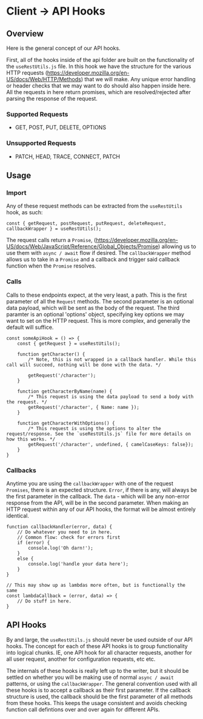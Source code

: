 # Client -> API Hooks

## Overview
Here is the general concept of our API hooks.

First, all of the hooks inside of the api folder are built on the functionality of the `useRestUtils.js` file. In this hook we have the structure for the various HTTP requests (https://developer.mozilla.org/en-US/docs/Web/HTTP/Methods) that we will make. Any unique error handling or header checks that we may want to do should also happen inside here. All the requests in here return promises, which are resolved/rejected after parsing the response of the request.

### Supported Requests
* GET, POST, PUT, DELETE, OPTIONS

### Unsupported Requests
* PATCH, HEAD, TRACE, CONNECT, PATCH

## Usage
### Import
Any of these request methods can be extracted from the `useRestUtils` hook, as such:

```
const { getRequest, postRequest, putRequest, deleteRequest, callbackWrapper } = useRestUtils();
```

The request calls return a `Promise`, (https://developer.mozilla.org/en-US/docs/Web/JavaScript/Reference/Global_Objects/Promise) allowing us to use them with `async / await` flow if desired. The `callbackWrapper` method allows us to take in a `Promise` and a callback and trigger said callback function when the `Promise` resolves.


### Calls
Calls to these endpoints expect, at the very least, a path. This is the first parameter of all the `Request` methods. The second parameter is an optional data payload, which will be sent as the body of the request. The third paramter is an optional 'options' object, specifying key options we may want to set on the HTTP request. This is more complex, and generally the default will suffice.
```
const someApiHook = () => {
    const { getRequest } = useRestUtils();
    
    function getCharacter() {
        /* Note, this is not wrapped in a callback handler. While this call will succeed, nothing will be done with the data. */

        getRequest('/character');
    }

    function getCharacterByName(name) {
        /* This request is using the data payload to send a body with the request. */
        getRequest('/character', { Name: name });
    }

    function getCharacterWithOptions() {
        /* This request is using the options to alter the request/response. See the `useRestUtils.js` file for more details on how this works. */
        getRequest('/character', undefined, { camelCaseKeys: false});
    }
}
```


### Callbacks
Anytime you are using the `callbackWrapper` with one of the request `Promises`, there is an expected structure. `Error`, if there is any, will always be the first parameter in the callback. The `data` - which will be any non-error response from the API, will be in the second parameter. When making an HTTP request within any of our API hooks, the format will be almost entirely identical.
```
function callbackHandler(error, data) {
    // Do whatever you need to in here.
    // Common flow: check for errors first
    if (error) {
        console.log('Oh darn!');
    }
    else {
        console.log('handle your data here');
    }
}

// This may show up as lambdas more often, but is functionally the same
const lambdaCallback = (error, data) => { 
    // Do stuff in here.
}
```

## API Hooks
By and large, the `useRestUtils.js` should never be used outside of our API hooks. The concept for each of these API hooks is to group functionality into logical chunks. IE, one API hook for all character requests, another for all user request, another for configuration requests, etc etc.

The internals of these hooks is really left up to the writer, but it should be settled on whether you will be making use of normal `async / await` patterns, or using the `callbackWrapper`. The general convention used with all these hooks is to accept a callback as their first parameter. If the callback structure is used, the callback should be the first parameter of all methods from these hooks. This keeps the usage consistent and avoids checking function call defintions over and over again for different APIs.